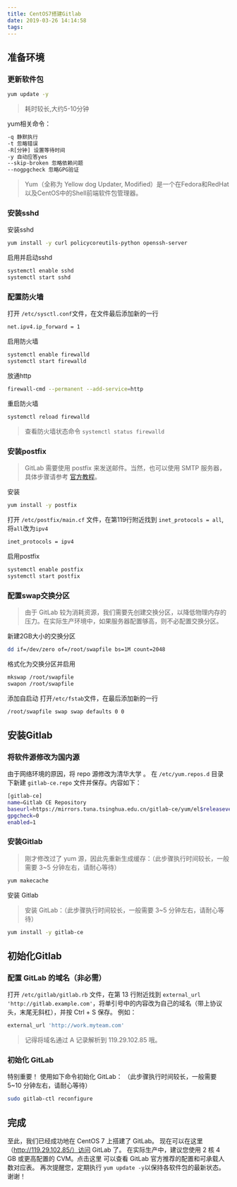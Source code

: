 ```yaml
---
title: CentOS7搭建Gitlab
date: 2019-03-26 14:14:58
tags:
---
```


## 准备环境

### 更新软件包

```bash
yum update -y
```
> 耗时较长,大约5-10分钟

yum相关命令：

```bash
-q 静默执行 
-t 忽略错误
-R[分钟] 设置等待时间
-y 自动应答yes
--skip-broken 忽略依赖问题
--nogpgcheck 忽略GPG验证
```
> Yum（全称为 Yellow dog Updater, Modified）是一个在Fedora和RedHat以及CentOS中的Shell前端软件包管理器。

### 安装sshd

安装sshd
```bash
yum install -y curl policycoreutils-python openssh-server
```
启用并启动sshd
```bash
systemctl enable sshd
systemctl start sshd
```

### 配置防火墙

打开 `/etc/sysctl.conf`文件，在文件最后添加新的一行
```bash
net.ipv4.ip_forward = 1
```

启用防火墙
```bash
systemctl enable firewalld
systemctl start firewalld
```

放通http
```bash
firewall-cmd --permanent --add-service=http
```

重启防火墙
```bash
systemctl reload firewalld
```

> 查看防火墙状态命令 `systemctl status firewalld`

### 安装postfix

> GitLab 需要使用 postfix 来发送邮件。当然，也可以使用 SMTP 服务器，具体步骤请参考 [官方教程](https://docs.gitlab.com/omnibus/settings/smtp.html)。

安装
```bash
yum install -y postfix
```

打开 `/etc/postfix/main.cf` 文件，在第119行附近找到 `inet_protocols = all`, 将`all`改为`ipv4`
```bash
inet_protocols = ipv4
```
启用postfix
```bash
systemctl enable postfix
systemctl start postfix
```


### 配置swap交换分区

> 由于 GitLab 较为消耗资源，我们需要先创建交换分区，以降低物理内存的压力。在实际生产环境中，如果服务器配置够高，则不必配置交换分区。

新建2GB大小的交换分区
```bash
dd if=/dev/zero of=/root/swapfile bs=1M count=2048
```

格式化为交换分区并启用
```bash
mkswap /root/swapfile
swapon /root/swapfile
```

添加自启动
打开`/etc/fstab`文件，在最后添加新的一行
```bash
/root/swapfile swap swap defaults 0 0
```

## 安装Gitlab

### 将软件源修改为国内源

由于网络环境的原因，将 repo 源修改为清华大学
。
在 `/etc/yum.repos.d` 目录下新建 `gitlab-ce.repo` 文件并保存。内容如下：
```bash
[gitlab-ce]
name=Gitlab CE Repository
baseurl=https://mirrors.tuna.tsinghua.edu.cn/gitlab-ce/yum/el$releasever/
gpgcheck=0
enabled=1
```

### 安装Gitlab

> 刚才修改过了 yum 源，因此先重新生成缓存：（此步骤执行时间较长，一般需要 3~5 分钟左右，请耐心等待）
```bash
yum makecache
```

安装 Gitlab

> 安装 GitLab：（此步骤执行时间较长，一般需要 3~5 分钟左右，请耐心等待）

```bash
yum install -y gitlab-ce
```


## 初始化Gitlab

### 配置 GitLab 的域名（非必需）
打开 `/etc/gitlab/gitlab.rb` 文件，在第 13 行附近找到 `external_url 'http://gitlab.example.com'`，将单引号中的内容改为自己的域名（带上协议头，末尾无斜杠），并按 Ctrl + S 保存。
例如：

```bash
external_url 'http://work.myteam.com'
```
> 记得将域名通过 A 记录解析到 119.29.102.85 哦。

### 初始化 GitLab
特别重要！
使用如下命令初始化 GitLab：
（此步骤执行时间较长，一般需要 5~10 分钟左右，请耐心等待）

```bash
sudo gitlab-ctl reconfigure
```


## 完成

至此，我们已经成功地在 CentOS 7 上搭建了 GitLab。 现在可以在这里（http://119.29.102.85/）访问 GitLab 了。
在实际生产中，建议您使用 2 核 4 GB 或更高配置的 CVM。点击这里 可以查看 GitLab 官方推荐的配置和可承载人数对应表。
再次提醒您，定期执行 `yum update -y`以保持各软件包的最新状态。
谢谢！